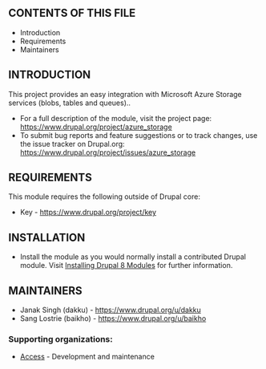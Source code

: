 CONTENTS OF THIS FILE
---------------------

 * Introduction
 * Requirements
 * Maintainers


INTRODUCTION
------------

This project provides an easy integration with Microsoft Azure Storage services (blobs, tables and queues)..

 * For a full description of the module, visit the project page:
   https://www.drupal.org/project/azure_storage
 * To submit bug reports and feature suggestions or to track changes, use
   the issue tracker on Drupal.org:
   https://www.drupal.org/project/issues/azure_storage


REQUIREMENTS
------------

This module requires the following outside of Drupal core:

 * Key - https://www.drupal.org/project/key


INSTALLATION
------------

 * Install the module as you would normally install a contributed
   Drupal module. Visit [Installing Drupal 8 Modules](https://www.drupal.org/node/1897420) for further
   information.


MAINTAINERS
-----------

 * Janak Singh (dakku) - https://www.drupal.org/u/dakku
 * Sang Lostrie (baikho) - https://www.drupal.org/u/baikho

### Supporting organizations:

 * [Access](https://www.drupal.org/access) - Development and maintenance
